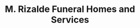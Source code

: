 ---
title: "M. Rizalde Funeral Homes and Services"
url: /san-jose/m-rizalde-funeral-homes-and-services/
shop: funeral directors
---